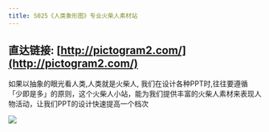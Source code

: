 ```yaml
---
title: S025《人类象形图》专业火柴人素材站
---
```




## 直达链接: [http://pictogram2.com/](http://pictogram2.com/)



如果以抽象的眼光看人类,人类就是火柴人, 我们在设计各种PPT时,往往要遵循「少即是多」的原则，这个火柴人小站，能为我们提供丰富的火柴人素材来表现人物活动，让我们PPT的设计快速提高一个档次

![](https://www.v2fy.com/asset/0i/OnlineToolsBook/OnlineToolsBookMD/S025_pictogram2_com.assets/huochai.png)